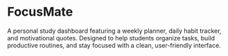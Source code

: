# FocusMate
A personal study dashboard featuring a weekly planner, daily habit tracker, and motivational quotes. Designed to help students organize tasks, build productive routines, and stay focused with a clean, user-friendly interface.
